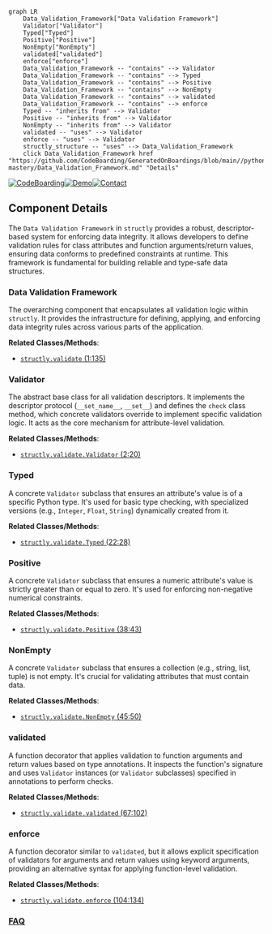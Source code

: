 ```mermaid
graph LR
    Data_Validation_Framework["Data Validation Framework"]
    Validator["Validator"]
    Typed["Typed"]
    Positive["Positive"]
    NonEmpty["NonEmpty"]
    validated["validated"]
    enforce["enforce"]
    Data_Validation_Framework -- "contains" --> Validator
    Data_Validation_Framework -- "contains" --> Typed
    Data_Validation_Framework -- "contains" --> Positive
    Data_Validation_Framework -- "contains" --> NonEmpty
    Data_Validation_Framework -- "contains" --> validated
    Data_Validation_Framework -- "contains" --> enforce
    Typed -- "inherits from" --> Validator
    Positive -- "inherits from" --> Validator
    NonEmpty -- "inherits from" --> Validator
    validated -- "uses" --> Validator
    enforce -- "uses" --> Validator
    structly_structure -- "uses" --> Data_Validation_Framework
    click Data_Validation_Framework href "https://github.com/CodeBoarding/GeneratedOnBoardings/blob/main//python-mastery/Data_Validation_Framework.md" "Details"
```
[![CodeBoarding](https://img.shields.io/badge/Generated%20by-CodeBoarding-9cf?style=flat-square)](https://github.com/CodeBoarding/GeneratedOnBoardings)[![Demo](https://img.shields.io/badge/Try%20our-Demo-blue?style=flat-square)](https://www.codeboarding.org/demo)[![Contact](https://img.shields.io/badge/Contact%20us%20-%20contact@codeboarding.org-lightgrey?style=flat-square)](mailto:contact@codeboarding.org)

## Component Details

The `Data Validation Framework` in `structly` provides a robust, descriptor-based system for enforcing data integrity. It allows developers to define validation rules for class attributes and function arguments/return values, ensuring data conforms to predefined constraints at runtime. This framework is fundamental for building reliable and type-safe data structures.

### Data Validation Framework
The overarching component that encapsulates all validation logic within `structly`. It provides the infrastructure for defining, applying, and enforcing data integrity rules across various parts of the application.


**Related Classes/Methods**:

- <a href="https://github.com/dabeaz-course/python-mastery/blob/master/Solutions/9_2/structly/validate.py#L1-L135" target="_blank" rel="noopener noreferrer">`structly.validate` (1:135)</a>


### Validator
The abstract base class for all validation descriptors. It implements the descriptor protocol (`__set_name__`, `__set__`) and defines the `check` class method, which concrete validators override to implement specific validation logic. It acts as the core mechanism for attribute-level validation.


**Related Classes/Methods**:

- <a href="https://github.com/dabeaz-course/python-mastery/blob/master/Solutions/9_2/structly/validate.py#L2-L20" target="_blank" rel="noopener noreferrer">`structly.validate.Validator` (2:20)</a>


### Typed
A concrete `Validator` subclass that ensures an attribute's value is of a specific Python type. It's used for basic type checking, with specialized versions (e.g., `Integer`, `Float`, `String`) dynamically created from it.


**Related Classes/Methods**:

- <a href="https://github.com/dabeaz-course/python-mastery/blob/master/Solutions/9_2/structly/validate.py#L22-L28" target="_blank" rel="noopener noreferrer">`structly.validate.Typed` (22:28)</a>


### Positive
A concrete `Validator` subclass that ensures a numeric attribute's value is strictly greater than or equal to zero. It's used for enforcing non-negative numerical constraints.


**Related Classes/Methods**:

- <a href="https://github.com/dabeaz-course/python-mastery/blob/master/Solutions/9_2/structly/validate.py#L38-L43" target="_blank" rel="noopener noreferrer">`structly.validate.Positive` (38:43)</a>


### NonEmpty
A concrete `Validator` subclass that ensures a collection (e.g., string, list, tuple) is not empty. It's crucial for validating attributes that must contain data.


**Related Classes/Methods**:

- <a href="https://github.com/dabeaz-course/python-mastery/blob/master/Solutions/9_2/structly/validate.py#L45-L50" target="_blank" rel="noopener noreferrer">`structly.validate.NonEmpty` (45:50)</a>


### validated
A function decorator that applies validation to function arguments and return values based on type annotations. It inspects the function's signature and uses `Validator` instances (or `Validator` subclasses) specified in annotations to perform checks.


**Related Classes/Methods**:

- <a href="https://github.com/dabeaz-course/python-mastery/blob/master/Solutions/9_2/structly/validate.py#L67-L102" target="_blank" rel="noopener noreferrer">`structly.validate.validated` (67:102)</a>


### enforce
A function decorator similar to `validated`, but it allows explicit specification of validators for arguments and return values using keyword arguments, providing an alternative syntax for applying function-level validation.


**Related Classes/Methods**:

- <a href="https://github.com/dabeaz-course/python-mastery/blob/master/Solutions/9_2/structly/validate.py#L104-L134" target="_blank" rel="noopener noreferrer">`structly.validate.enforce` (104:134)</a>




### [FAQ](https://github.com/CodeBoarding/GeneratedOnBoardings/tree/main?tab=readme-ov-file#faq)
